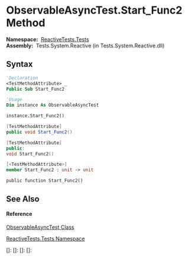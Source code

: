 # ObservableAsyncTest.Start\_Func2 Method

**Namespace:**  [ReactiveTests.Tests](ReactiveTests.Tests\ReactiveTests.Tests.md)  
**Assembly:**  Tests.System.Reactive (in Tests.System.Reactive.dll)

## Syntax

```vb
'Declaration
<TestMethodAttribute> _
Public Sub Start_Func2
```

```vb
'Usage
Dim instance As ObservableAsyncTest

instance.Start_Func2()
```

```csharp
[TestMethodAttribute]
public void Start_Func2()
```

```c++
[TestMethodAttribute]
public:
void Start_Func2()
```

```fsharp
[<TestMethodAttribute>]
member Start_Func2 : unit -> unit 
```

```jscript
public function Start_Func2()
```

## See Also

#### Reference

[ObservableAsyncTest Class](ObservableAsyncTest\ObservableAsyncTest.md)

[ReactiveTests.Tests Namespace](ReactiveTests.Tests\ReactiveTests.Tests.md)

[]: 
[]: 
[]: 
[]: 
